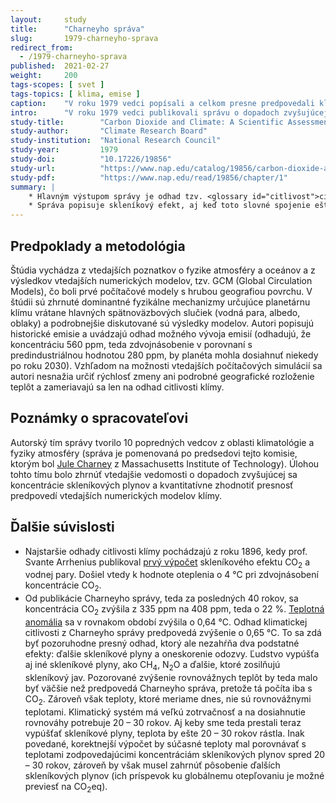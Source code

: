 ```yaml
---
layout:     study
title:      "Charneyho správa"
slug:       1979-charneyho-sprava
redirect_from:
  - /1979-charneyho-sprava
published:  2021-02-27
weight:     200
tags-scopes: [ svet ]
tags-topics: [ klima, emise ]
caption:    "V roku 1979 vedci popísali a celkom presne predpovedali klimatickú zmenu. Ich výsledky sú stále platné."
intro:      "V roku 1979 vedci publikovali správu o dopadoch zvyšujúcej sa koncentrácie CO<sub>2</sub> v atmosfére. Výsledky tejto štúdie sa ukázali byť presné a boli odvtedy mnohokrát potvrdené oveľa presnejšími metódami. Už vtedy vedci v úvode písali o nebezpečenstve zotrvačnosti klimatického systému."
study-title:        "Carbon Dioxide and Climate: A Scientific Assessment"
study-author:       "Climate Research Board"
study-institution:  "National Research Council"
study-year:         1979
study-doi:          "10.17226/19856"
study-url:          "https://www.nap.edu/catalog/19856/carbon-dioxide-and-climate-a-scientific-assessment"
study-pdf:          "https://www.nap.edu/read/19856/chapter/1"
summary: |
    * Hlavným výstupom správy je odhad tzv. <glossary id="citlivost">citlivosti klímy</glossary>, teda priemernej zmeny teploty povrchu Zeme pri zdvojnásobení koncentrácie CO<sub>2</sub>. Vedci v správe dochádzajú k záveru, že __*(...) ak príde k zdvojnásobeniu koncentrácie CO<sub>2</sub> v atmosfére a k dosiahnutiu termodynamickej rovnováhy, dôjde k otepleniu o 2 °C až 3,5 °C, s vyšším nárastom teploty v severných zemepisných šírkach*__ Moderné odhady citlivosti klímy na základe omnoho presnejších modelov aj historických pozorovaní dochádzajú k rovnakým hodnotám.
    * Správa popisuje skleníkový efekt, aj keď toto slovné spojenie ešte priamo nepoužíva: __"*(...) hlavný efekt zvýšenia koncentrácie CO<sub>2</sub> je väčšia absorpcia tepelného žiarenia zemského povrchu a v dôsledku toho nárast teploty vzduchu v atmosfére. Silnú pozitívnu spätnú väzbu vytvára potom súvisiaci nárast koncentrácie vodnej pary, ktorá je ešte silnejší absorbent tepelného žiarenia (...).*"__ Vedci ďalej kvantifikujú radiačné pôsobenie pri zdvojnásobení koncentrácie na 4 W/m<sup>2</sup> a konštatujú, že metódy výpočtu radiačného pôsobenia boli už vtedy potvrdené laboratórnymi aj satelitnými meraniami.
---
```


## Predpoklady a metodológia

Štúdia vychádza z vtedajších poznatkov o fyzike atmosféry a oceánov a z výsledkov vtedajších numerických modelov, tzv. GCM (Global Circulation Models), čo boli prvé počítačové modely s hrubou geografiou povrchu. V štúdii sú zhrnuté dominantné fyzikálne mechanizmy určujúce planetárnu klímu vrátane hlavných spätnoväzbových slučiek (vodná para, albedo, oblaky) a podrobnejšie diskutované sú výsledky modelov. Autori popisujú historické emisie a uvádzajú odhad možného vývoja emisií (odhadujú, že koncentráciu 560 ppm, teda zdvojnásobenie v porovnaní s predindustriálnou hodnotou 280 ppm, by planéta mohla dosiahnuť niekedy po roku 2030). Vzhľadom na možnosti vtedajších počítačových simulácií sa autori nesnažia určiť rýchlosť zmeny ani podrobné geografické rozloženie teplôt a zameriavajú sa len na odhad citlivosti klímy.

## Poznámky o spracovateľovi

Autorský tím správy tvorilo 10 popredných vedcov z oblasti klimatológie a fyziky atmosféry (správa je pomenovaná po predsedovi tejto komisie, ktorým bol [Jule Charney](https://en.wikipedia.org/wiki/Jule_Gregory_Charney) z Massachusetts Institute of Technology). Úlohou tohto tímu bolo zhrnúť vtedajšie vedomosti o dopadoch zvyšujúcej sa koncentrácie skleníkových plynov a kvantitatívne zhodnotiť presnosť predpovedí vtedajších numerických modelov klímy.

## Ďalšie súvislosti

* Najstaršie odhady citlivosti klímy pochádzajú z roku 1896, kedy prof. Svante Arrhenius publikoval [prvý výpočet](https://www.tandfonline.com/doi/abs/10.1080/14786449608620846) skleníkového efektu CO<sub>2</sub> a vodnej pary. Došiel vtedy k hodnote oteplenia o 4 °C pri zdvojnásobení koncentrácie CO<sub>2</sub>.
* Od publikácie Charneyho správy, teda za posledných 40 rokov, sa koncentrácia CO<sub>2</sub> zvýšila z 335 ppm na 408 ppm, teda o 22 %. [Teplotná anomália](https://faktaoklimatu.cz/infografiky/teplotni-anomalie) sa v rovnakom období zvýšila o 0,64 °C. Odhad klimatickej citlivosti z Charneyho správy predpovedá zvýšenie o 0,65 °C. To sa zdá byť pozoruhodne presný odhad, ktorý ale nezahŕňa dva podstatné efekty: ďalšie skleníkové plyny a oneskorenie odozvy. Ľudstvo vypúšťa aj iné skleníkové plyny, ako CH<sub>4</sub>, N<sub>2</sub>O a ďalšie, ktoré zosilňujú skleníkový jav. Pozorované zvýšenie rovnovážnych teplôt by teda malo byť väčšie než predpovedá Charneyho správa, pretože tá počíta iba s CO<sub>2</sub>. Zároveň však teploty, ktoré meriame dnes, nie sú rovnovážnymi teplotami. Klimatický systém má veľkú zotrvačnosť a na dosiahnutie rovnováhy potrebuje 20 – 30 rokov. Aj keby sme teda prestali teraz vypúšťať skleníkové plyny, teplota by ešte 20 – 30 rokov rástla. Inak povedané, korektnejší výpočet by súčasné teploty mal porovnávať s teplotami zodpovedajúcimi koncentráciám skleníkových plynov spred 20 – 30 rokov, zároveň by však musel zahrnúť pôsobenie ďalších skleníkových plynov (ich príspevok ku globálnemu otepľovaniu je možné previesť na <glossary id="co2eq">CO<sub>2</sub>eq</glossary>).
